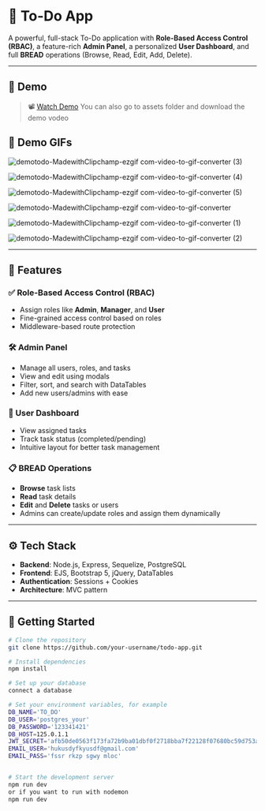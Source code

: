 # 📝 To-Do App

A powerful, full-stack To-Do application with **Role-Based Access Control (RBAC)**, a feature-rich **Admin Panel**, a personalized **User Dashboard**, and full **BREAD** operations (Browse, Read, Edit, Add, Delete).

---

## 🎥 Demo
> 📽️ [Watch Demo](assets/demo-todo.mp4)
You can also go to assets folder and download the demo vodeo





## 🎥 Demo GIFs
![demotodo-MadewithClipchamp-ezgif com-video-to-gif-converter (3)](https://github.com/user-attachments/assets/84f05359-7097-4dd3-940b-08bbd415cd65)

![demotodo-MadewithClipchamp-ezgif com-video-to-gif-converter (4)](https://github.com/user-attachments/assets/b51cdbc6-1294-499e-a894-479a96e2cf7c)

![demotodo-MadewithClipchamp-ezgif com-video-to-gif-converter (5)](https://github.com/user-attachments/assets/be45c6c8-e77f-4a9c-b7c2-b4eceb519abc)

![demotodo-MadewithClipchamp-ezgif com-video-to-gif-converter](https://github.com/user-attachments/assets/b7599ad0-063f-4613-8c59-ad18d4d098ff)

![demotodo-MadewithClipchamp-ezgif com-video-to-gif-converter (1)](https://github.com/user-attachments/assets/afaa9f0f-bda3-45b2-a605-8c9a6a16c940)

![demotodo-MadewithClipchamp-ezgif com-video-to-gif-converter (2)](https://github.com/user-attachments/assets/519c72bb-b141-4c25-918f-1c3cac341e62)


---

## 🔑 Features

### ✅ Role-Based Access Control (RBAC)
- Assign roles like **Admin**, **Manager**, and **User**
- Fine-grained access control based on roles
- Middleware-based route protection

### 🛠️ Admin Panel
- Manage all users, roles, and tasks
- View and edit using modals
- Filter, sort, and search with DataTables
- Add new users/admins with ease

### 👤 User Dashboard
- View assigned tasks
- Track task status (completed/pending)
- Intuitive layout for better task management

### 📋 BREAD Operations
- **Browse** task lists
- **Read** task details
- **Edit** and **Delete** tasks or users
- Admins can create/update roles and assign them dynamically

---

## ⚙️ Tech Stack

- **Backend**: Node.js, Express, Sequelize, PostgreSQL  
- **Frontend**: EJS, Bootstrap 5, jQuery, DataTables  
- **Authentication**: Sessions + Cookies  
- **Architecture**: MVC pattern  

---

## 🚀 Getting Started

```bash
# Clone the repository
git clone https://github.com/your-username/todo-app.git

# Install dependencies
npm install

# Set up your database 
connect a database 

# Set your environment variables, for example
DB_NAME='TO_DO'
DB_USER='postgres_your'
DB_PASSWORD='123341421'
DB_HOST=125.0.1.1
JWT_SECRET='afb50de0563f173fa72b9ba01dbf0f2718bba7f22128f07680bc59d753aebd567272d7ffe1326fe6a56afba963bc6a79fdb4ff9e8685ae1'
EMAIL_USER='hukusdyfkyusdf@gmail.com'
EMAIL_PASS='fssr rkzp sgwy mloc'


# Start the development server
npm run dev
or if you want to run with nodemon
npm run dev


